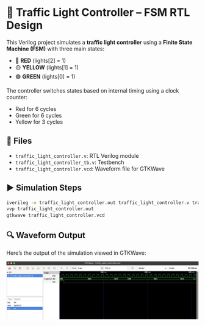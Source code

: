 # 🚦 Traffic Light Controller – FSM RTL Design
This Verilog project simulates a **traffic light controller** using a **Finite State Machine (FSM)** with three main states:

- 🔴 **RED** (lights[2] = 1)
- 🟡 **YELLOW** (lights[1] = 1)
- 🟢 **GREEN** (lights[0] = 1)

The controller switches states based on internal timing using a clock counter:
- Red for 6 cycles
- Green for 6 cycles
- Yellow for 3 cycles

## 📁 Files

- `traffic_light_controller.v`: RTL Verilog module
- `traffic_light_controller_tb.v`: Testbench
- `traffic_light_controller.vcd`: Waveform file for GTKWave

## ▶️ Simulation Steps

```bash
iverilog -o traffic_light_controller.out traffic_light_controller.v traffic_light_controller_tb.v
vvp traffic_light_controller.out
gtkwave traffic_light_controller.vcd
```
## 🔍 Waveform Output

Here’s the output of the simulation viewed in GTKWave:

![Waveform](traffic_light_controller.png)
